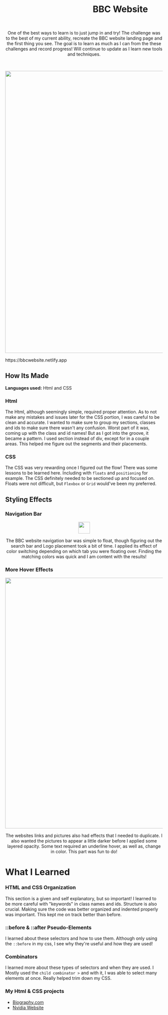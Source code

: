 # &emsp;&emsp;&emsp;&emsp;&emsp;&emsp;&emsp;&emsp;&emsp;&emsp;BBC Website
&emsp;
<p align="center">
One of the best ways to learn is to just jump in and try! The challenge was to the best of my current ability, recreate the BBC website landing page and the first thing you see. The goal is to learn as much as I can from the these challenges and record progress! Will continue to update as I learn new tools and techniques.  
</p>
&emsp;
<p align="center">
<img src="https://github.com/DashlinS/BBCWebsite/blob/master/images/gifs/bbcDemo1.png" width="900">
</p>
https://bbcwebsite.netlify.app



## How Its Made 

**Languages used:** Html and CSS

### Html

The Html, although seemingly simple, required proper attention. As to not make any mistakes and issues later for the CSS portion, I was careful to be clean and accurate. I wanted to make sure to group my sections, classes and ids to make sure there wasn't any confusion. Worst part of it was, coming up with the class and id names! But as I got into the groove, it became a pattern. I used section instead of div, except for in a couple areas. This helped me figure out the segments and their placements.


### CSS

The CSS was very rewarding once I figured out the flow! 
There was some lessons to be learned here. Including with `floats` and `positioning` for example. The CSS definitely needed to be sectioned up and focused on. Floats were not difficult, but `Flexbox` or `Grid` would've been my preferred. 


## Styling Effects

### Navigation Bar

<p align="center">
<img src="https://github.com/DashlinS/BBCWebsite/blob/master/images/gifs/navbar.gif" height="37">
</p>   

<p align="center">                                                                                                          
The BBC website navigation bar was simple to float, though figuring out the search bar and Logo placement took a bit of time. I applied its effect of color switching depending on which tab you were floating over. Finding the matching colors was quick and I am content with the results!

### More Hover Effects

<p align="center">
<img src="https://github.com/DashlinS/BBCWebsite/blob/master/images/gifs/mainsection.gif" width="800">
</p>

<p align="center">
The websites links and pictures also had effects that I needed to duplicate. I also wanted the pictures to appear a little darker before I applied some layered opacity. Some text required an underline hover, as well as, change in color. This part was fun to do! 
</p> 

# What I Learned

### HTML and CSS Organization

This section is a given and self explanatory, but so important! I learned to be more careful with "keywords" in class names and ids. Structure is also crucial. Making sure the code was better organized and indented properly was important. This kept me on track better than before.

### ::before & ::after Pseudo-Elements

I learned about these selectors and how to use them. Although only using the `::before` in my css, I see why they're useful and how they are used! 

### Combinators

I learned more about these types of selectors and when they are used. I Mostly used the `child combinator >` and with it, I was able to select many elements at once. Really helped trim down my CSS.

### My Html & CSS projects 
* [Biography.com](https://github.com/DashlinS/Biography)
* [Nvidia Website](https://github.com/DashlinS/nvidia)

